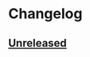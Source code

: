 # Changelog

## [Unreleased]

[unreleased]: https://github.com/imse-ty/imsety.com/compare/v0.1.0...HEAD
